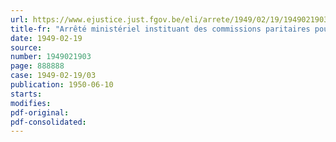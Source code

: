```yaml
---
url: https://www.ejustice.just.fgov.be/eli/arrete/1949/02/19/1949021903/justel
title-fr: "Arrêté ministériel instituant des commissions paritaires pour le commerce de charbon et en nommant les membres. Annulation par le Conseil d'Etat"
date: 1949-02-19
source:
number: 1949021903
page: 888888
case: 1949-02-19/03
publication: 1950-06-10
starts:
modifies:
pdf-original:
pdf-consolidated:
---
```


